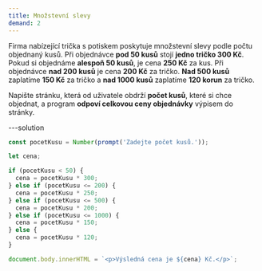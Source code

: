 ```yaml
---
title: Množstevní slevy
demand: 2
---
```


Firma nabízející trička s potiskem poskytuje množstevní slevy podle počtu objednaný kusů. Při objednávce **pod 50 kusů** stojí **jedno tričko 300 Kč**. Pokud si objednáme **alespoň 50 kusů**, je cena **250 Kč** za kus. Při objednávce **nad 200 kusů** je cena **200 Kč** za tričko. **Nad 500 kusů** zaplatíme **150 Kč** za tričko a **nad 1000 kusů** zaplatíme **120 korun** za tričko.

Napište stránku, která od uživatele obdrží **počet kusů**, které si chce objednat, a program **odpoví celkovou ceny objednávky** výpisem do stránky.

---solution

```js
const pocetKusu = Number(prompt('Zadejte počet kusů.'));

let cena;

if (pocetKusu < 50) {
  cena = pocetKusu * 300;
} else if (pocetKusu <= 200) {
  cena = pocetKusu * 250;
} else if (pocetKusu <= 500) {
  cena = pocetKusu * 200;
} else if (pocetKusu <= 1000) {
  cena = pocetKusu * 150;
} else {
  cena = pocetKusu * 120;
}

document.body.innerHTML = `<p>Výsledná cena je ${cena} Kč.</p>`;
```
